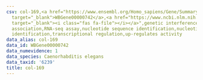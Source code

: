 ```yaml
---
csv: col-169,<a href="https://www.ensembl.org/Homo_sapiens/Gene/Summary?db=core;g=WBGene00000742"
  target="_blank">WBGene00000742</a>,<a href="https://www.ncbi.nlm.nih.gov/pubmed/27496166"
  target="_blank"><i class="fas fa-file"></i></a>",genetic interference,functional
  association,RNA-seq assay,nucleotide sequence identification,nucleotide sequence
  identification,transcriptional regulation,up-regulates activity
data_alias: col-169
data_id: WBGene00000742
data_numevidence: 1
data_species: Caenorhabditis elegans
data_taxid: '6239'
title: col-169
---
```

